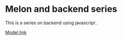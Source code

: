 # Melon and backend series

This is a series on backend using javascript .

[Model link](https://app.eraser.io/workspace/YtPqZ1VogxGy1jzIDkzj)
